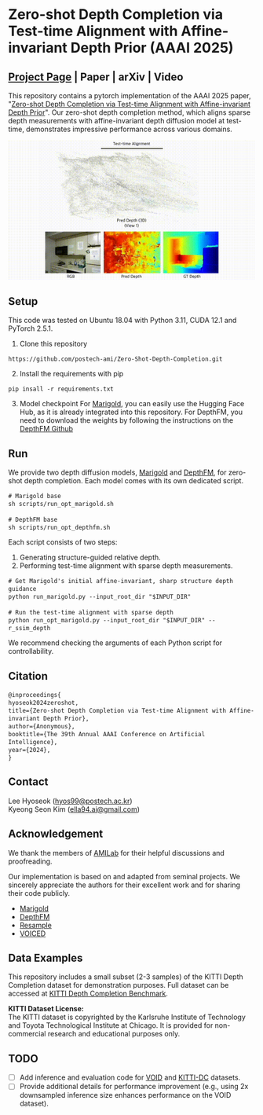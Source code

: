 # Zero-shot Depth Completion via Test-time Alignment with Affine-invariant Depth Prior (AAAI 2025)
<!-- Authors: [Lee Hyoseok](https://hyoseok1223.github.io/), [Kyeong Seon Kim](https://www.linkedin.com/in/ks-kim/), [Kwon Byung-Ki](https://sites.google.com/view/kwon-byung--ki/%ED%99%88), [Tae-Hyun Oh](https://ami.postech.ac.kr/members/tae-hyun-oh) -->

## [Project Page](https://hyoseok1223.github.io/zero-shot-depth-completion/) | Paper | arXiv | Video

This repository contains a pytorch implementation of the AAAI 2025 paper, "[Zero-shot Depth Completion via Test-time Alignment with Affine-invariant Depth Prior](https://hyoseok1223.github.io/zero-shot-depth-completion/)". Our zero-shot depth completion method, which aligns sparse depth measurements with affine-invariant depth diffusion model at test-time, demonstrates impressive performance across various domains.

<img src="./assets/teaser.gif" alt="Demo" width="600" />

## Setup
This code was tested on Ubuntu 18.04 with Python 3.11, CUDA 12.1 and PyTorch 2.5.1.

1. Clone this repository
```
https://github.com/postech-ami/Zero-Shot-Depth-Completion.git
```

2. Install the requirements with pip
```
pip insall -r requirements.txt
```

3. Model checkpoint
For [Marigold](https://marigoldmonodepth.github.io/), you can easily use the Hugging Face Hub, as it is already integrated into this repository. For DepthFM, you need to download the weights by following the instructions on the [DepthFM Github](https://github.com/CompVis/depth-fm)

## Run
We provide two depth diffusion models, [Marigold](https://marigoldmonodepth.github.io/) and [DepthFM](https://depthfm.github.io/), for zero-shot depth completion. Each model comes with its own dedicated script.

```
# Marigold base
sh scripts/run_opt_marigold.sh  

# DepthFM base
sh scripts/run_opt_depthfm.sh  
```

Each script consists of two steps:
1. Generating structure-guided relative depth.
2. Performing test-time alignment with sparse depth measurements.
```
# Get Marigold's initial affine-invariant, sharp structure depth guidance
python run_marigold.py --input_root_dir "$INPUT_DIR"

# Run the test-time alignment with sparse depth
python run_opt_marigold.py --input_root_dir "$INPUT_DIR" --r_ssim_depth
```

We recommend checking the arguments of each Python script for controllability.


## Citation
```
@inproceedings{
hyoseok2024zeroshot,
title={Zero-shot Depth Completion via Test-time Alignment with Affine-invariant Depth Prior},
author={Anonymous},
booktitle={The 39th Annual AAAI Conference on Artificial Intelligence},
year={2024},
}
```

## Contact
Lee Hyoseok (hyos99@postech.ac.kr)  
Kyeong Seon Kim (ella94.ai@gmail.com)

## Acknowledgement
We thank the members of [AMILab](https://ami.postech.ac.kr/members) for their helpful discussions and proofreading.

Our implementation is based on and adapted from seminal projects. We sincerely appreciate the authors for their excellent work and for sharing their code publicly.

- [Marigold](https://github.com/prs-eth/Marigold)
- [DepthFM](https://github.com/CompVis/depth-fm)
- [Resample](https://github.com/soominkwon/resample)
- [VOICED](https://github.com/alexklwong/unsupervised-depth-completion-visual-inertial-odometry)

## Data Examples

This repository includes a small subset (2-3 samples) of the KITTI Depth Completion dataset for demonstration purposes. Full dataset can be accessed at [KITTI Depth Completion Benchmark](https://www.cvlibs.net/datasets/kitti/eval_depth.php?benchmark=depth_completion).

**KITTI Dataset License:**  
The KITTI dataset is copyrighted by the Karlsruhe Institute of Technology and Toyota Technological Institute at Chicago. It is provided for non-commercial research and educational purposes only.


## TODO
- [ ] Add inference and evaluation code for [VOID](https://github.com/alexklwong/void-dataset) and [KITTI-DC](https://www.cvlibs.net/datasets/kitti/eval_depth.php?benchmark=depth_completion) datasets.
- [ ] Provide additional details for performance improvement (e.g., using 2x downsampled inference size enhances performance on the VOID dataset).